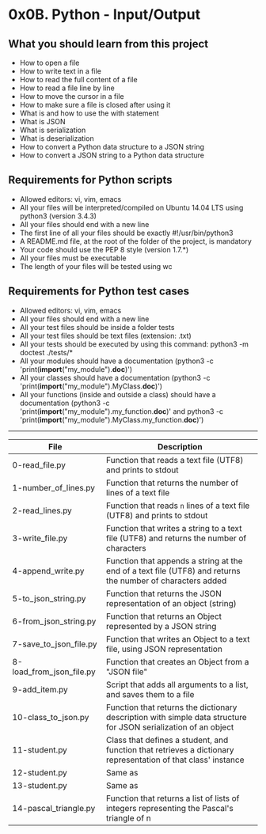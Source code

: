 # 0x0B. Python - Input/Output

## What you should learn from this project
- How to open a file
- How to write text in a file
- How to read the full content of a file
- How to read a file line by line
- How to move the cursor in a file
- How to make sure a file is closed after using it
- What is and how to use the with statement
- What is JSON
- What is serialization
- What is deserialization
- How to convert a Python data structure to a JSON string
- How to convert a JSON string to a Python data structure

## Requirements for Python scripts
- Allowed editors: vi, vim, emacs
- All your files will be interpreted/compiled on Ubuntu 14.04 LTS using python3 (version 3.4.3)
- All your files should end with a new line
- The first line of all your files should be exactly #!/usr/bin/python3
- A README.md file, at the root of the folder of the project, is mandatory
- Your code should use the PEP 8 style (version 1.7.*)
- All your files must be executable
- The length of your files will be tested using wc

## Requirements for Python test cases
- Allowed editors: vi, vim, emacs
- All your files should end with a new line
- All your test files should be inside a folder tests
- All your test files should be text files (extension: .txt)
- All your tests should be executed by using this command: python3 -m doctest ./tests/*
- All your modules should have a documentation (python3 -c 'print(__import__("my_module").__doc__)')
- All your classes should have a documentation (python3 -c 'print(__import__("my_module").MyClass.__doc__)')
- All your functions (inside and outside a class) should have a documentation (python3 -c 'print(__import__("my_module").my_function.__doc__)' and python3 -c 'print(__import__("my_module").MyClass.my_function.__doc__)')

---
File | Description
---|---
0-read_file.py | Function that reads a text file (UTF8) and prints to stdout
1-number_of_lines.py | Function that returns the number of lines of a text file
2-read_lines.py | Function that reads ```n``` lines of a text file (UTF8) and prints to stdout
3-write_file.py | Function that writes a string to a text file (UTF8) and returns the number of characters 
4-append_write.py | Function that appends a string at the end of a text file (UTF8) and returns the number of characters added
5-to_json_string.py | Function that returns the JSON representation of an object (string)
6-from_json_string.py | Function that returns an Object represented by a JSON string
7-save_to_json_file.py | Function that writes an Object to a text file, using JSON representation
8-load_from_json_file.py | Function that creates an Object from a "JSON file"
9-add_item.py | Script that adds all arguments to a list, and saves them to a file
10-class_to_json.py | Function that returns the dictionary description with simple data structure for JSON serialization of an object
11-student.py | Class that defines a student, and function that retrieves a dictionary representation of that class' instance
12-student.py | Same as
13-student.py | Same as
14-pascal_triangle.py | Function that returns a list of lists of integers representing the Pascal's triangle of n